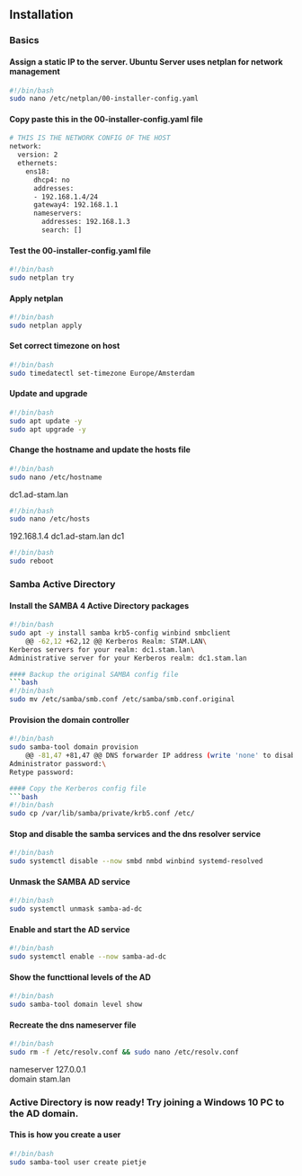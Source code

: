 ## Installation
### Basics
#### Assign a static IP to the server. Ubuntu Server uses netplan for network management
```bash
#!/bin/bash
sudo nano /etc/netplan/00-installer-config.yaml
```
#### Copy paste this in the 00-installer-config.yaml file
```bash
# THIS IS THE NETWORK CONFIG OF THE HOST
network:
  version: 2
  ethernets:
    ens18:
      dhcp4: no
      addresses:
      - 192.168.1.4/24
      gateway4: 192.168.1.1
      nameservers:
        addresses: 192.168.1.3
        search: []
``` 
#### Test the 00-installer-config.yaml file
```bash
#!/bin/bash 
sudo netplan try
``` 

#### Apply netplan
```bash
#!/bin/bash 
sudo netplan apply
``` 


#### Set correct timezone on host
```bash
#!/bin/bash 
sudo timedatectl set-timezone Europe/Amsterdam
``` 
#### Update and upgrade
```bash
#!/bin/bash 
sudo apt update -y
sudo apt upgrade -y
``` 
#### Change the hostname and update the hosts file
```bash
#!/bin/bash 
sudo nano /etc/hostname
``` 
dc1.ad-stam.lan
```bash
#!/bin/bash 
sudo nano /etc/hosts
``` 
192.168.1.4 dc1.ad-stam.lan dc1
```bash
#!/bin/bash 
sudo reboot
``` 

### Samba Active Directory

#### Install the SAMBA 4 Active Directory packages
```bash
#!/bin/bash 
sudo apt -y install samba krb5-config winbind smbclient
	@@ -62,12 +62,12 @@ Kerberos Realm: STAM.LAN\
Kerberos servers for your realm: dc1.stam.lan\
Administrative server for your Kerberos realm: dc1.stam.lan

#### Backup the original SAMBA config file
```bash
#!/bin/bash 
sudo mv /etc/samba/smb.conf /etc/samba/smb.conf.original
``` 
#### Provision the domain controller
```bash
#!/bin/bash 
sudo samba-tool domain provision
	@@ -81,47 +81,47 @@ DNS forwarder IP address (write 'none' to disable forwarding) [127.0.0.53]:  192
Administrator password:\
Retype password:

#### Copy the Kerberos config file
```bash
#!/bin/bash 
sudo cp /var/lib/samba/private/krb5.conf /etc/
``` 

#### Stop and disable the samba services and the dns resolver service
```bash
#!/bin/bash 
sudo systemctl disable --now smbd nmbd winbind systemd-resolved
``` 

#### Unmask the SAMBA AD service
```bash
#!/bin/bash 
sudo systemctl unmask samba-ad-dc
``` 

#### Enable and start the AD service
```bash
#!/bin/bash 
sudo systemctl enable --now samba-ad-dc
``` 

#### Show the functtional levels of the AD
```bash
#!/bin/bash 
sudo samba-tool domain level show
``` 

#### Recreate the dns nameserver file
```bash
#!/bin/bash 
sudo rm -f /etc/resolv.conf && sudo nano /etc/resolv.conf
``` 
nameserver 127.0.0.1\
domain stam.lan

### Active Directory is now ready! Try joining a Windows 10 PC to the AD domain.

#### This is how you create a user
```bash
#!/bin/bash 
sudo samba-tool user create pietje
